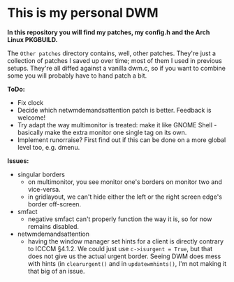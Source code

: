 This is my personal DWM
=========

**In this repository you will find my patches, my config.h and the Arch Linux PKGBUILD.**

The `Other patches` directory contains, well, other patches. They're just a collection of patches I saved up over time; most of them I used in previous setups. They're all diffed against a vanilla dwm.c, so if you want to combine some you will probably have to hand patch a bit.

**ToDo:**
* Fix clock
* Decide which netwmdemandsattention patch is better. Feedback is welcome!
* Try adapt the way multimonitor is treated: make it like GNOME Shell - basically make the extra monitor one single tag on its own.
* Implement runorraise? First find out if this can be done on a more global level too, e.g. dmenu.

**Issues:**
* singular borders
	* on multimonitor, you see monitor one's borders on monitor two and vice-versa.
	* in gridlayout, we can't hide either the left or the right screen edge's border off-screen.
* smfact
	* negative smfact can't properly function the way it is, so for now remains disabled.
* netwmdemandsattention
	* having the window manager set hints for a client is directly contrary to ICCCM §4.1.2. We could just use `c->isurgent = True`, but that does not give us the actual urgent border. Seeing DWM does mess with hints (in `clearurgent()` and in `updatewmhints()`, I'm not making it that big of an issue.
